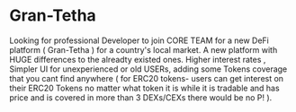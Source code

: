# Gran-Tetha
Looking for professional Developer to join CORE TEAM for a new DeFi platform ( Gran-Tetha ) for a country's local market. A new platform with HUGE differences to the alreadty existed ones. Higher interest rates , Simpler UI for unexperienced or old USERs, adding some Tokens coverage that you cant find anywhere ( for ERC20 tokens- users can get interest on their ERC20 Tokens no matter what token it is while it is tradable and has price and is covered in more than 3 DEXs/CEXs there would be no P! ).
